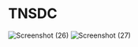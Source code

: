 # TNSDC

![Screenshot (26)](https://github.com/DigiDuchess/TNSDC/assets/145925959/315802bb-8dc4-476f-b50a-1d47336add98)
![Screenshot (27)](https://github.com/DigiDuchess/TNSDC/assets/145925959/bc248506-a68a-4602-aee9-3f167f2e37a7)
